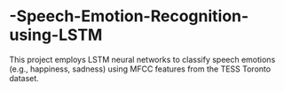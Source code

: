 # -Speech-Emotion-Recognition-using-LSTM
This project employs LSTM neural networks to classify speech emotions (e.g., happiness, sadness) using MFCC features from the TESS Toronto dataset.
